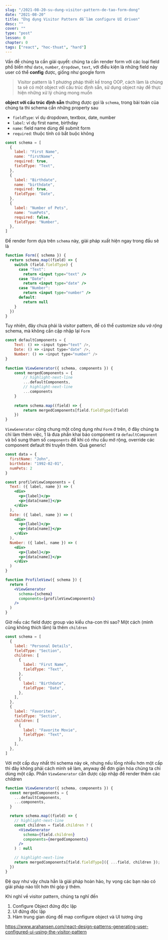 ```yaml
---
slug: "/2021-08-20-su-dung-visitor-pattern-de-tao-form-dong"
date: "2021-08-20"
title: "Ứng dụng Visitor Pattern để làm configure UI driven"
desc: ""
cover: ""
type: "post"
lesson: 0
chapter: 0
tags: ["react", "hoc-thuat", "hard"]
---
```



Vấn đề chúng ta cần giải quyết: chúng ta cần render form với các loại field phổ biến như `date`, `number`, `dropdown`, `text`, với điều kiện là những field này user có thể **config** được, giống như google form

> Visitor pattern là 1 phương pháp thiết kế trong OOP, cách làm là chúng ta sẽ có một object với cấu trúc định sẵn, sử dụng object này để thực hiện những xử lý chúng mong muốn

**object với cấu trúc định sẵn** thường được gọi là `schema`, trong bài toán của chúng ta thì schema cần những property sau

- `fieldType`: ví dụ dropdown, textbox, date, number
- `label`: ví dụ first name, birthday
- `name`: field name dùng để submit form
- `required`: thuộc tính có bắt buộc không

```js
const schema = [
  {
    label: "First Name",
    name: "firstName",
    required: true,
    fieldType: "Text",
  },
  {
    label: "Birthdate",
    name: "birthdate",
    required: true,
    fieldType: "Date",
  },
  {
    label: "Number of Pets",
    name: "numPets",
    required: false,
    fieldType: "Number",
  },
]
```

Để render form dựa trên `schema` này, giải pháp xuất hiện ngay trong đầu sẽ là

```jsx
function Form({ schema }) {
  return schema.map((field) => {
    switch (field.fieldType) {
      case "Text":
        return <input type="text" /> 
      case "Date":
        return <input type="date" />
      case "Number":
        return <input type="number" />
      default:
        return null
    }
  })
}
```

Tuy nhiên, đây chưa phải là visitor pattern, để có thể customize *sâu và rộng* schema, mà không cần cập nhập lại `Form`

```js
const defaultComponents = {
    Text: () => <input type="text" />,
  	Date: () => <input type="date" />,
  	Number: () => <input type="number" />
}
    
function ViewGenerator({ schema, components }) {
	const mergedComponents = {
        // highlight-next-line
		...defaultComponents,
        // highlight-next-line
		...components
	}
	
	return schema.map((field) => {
		return mergedComponents[field.fieldType](field)
	})
}
```

`ViewGenerator` cũng chung một công dụng như `Form` ở trên, ở đây chúng ta chỉ làm thêm việc, 1 là đưa phần khai báo component ra `defaultComponent` và bổ sung tham số `components` để khi có nhu cầu mở rộng, override các component default thì truyền thêm. Quá generic!

```jsx
const data = {
  firstName: "John",
  birthdate: "1992-02-01",
  numPets: 2
}

const profileViewComponents = {
  Text: ({ label, name }) => (
    <div>
      <p>{label}</p>
      <p>{data[name]}</p>
    </div>
  ),
  Date: ({ label, name }) => (
    <div>
      <p>{label}</p>
      <p>{data[name]}</p>
    </div>
  ),
  Number: ({ label, name }) => (
    <div>
      <p>{label}</p>
      <p>{data[name]}</p>
    </div>
  )
}

function ProfileView({ schema }) {
  return (
    <ViewGenerator
      schema={schema}
      components={profileViewComponents}
    />
  )
}
```

Giờ nếu các field được group vào kiểu cha-con thì sao? Một cách (mình cũng không thích lắm) là thêm `children` 

```js
const schema = [
  {
    label: "Personal Details",
    fieldType: "Section",
    children: [
      {
        label: "First Name",
        fieldType: "Text",
      },
      {
        label: "Birthdate",
        fieldType: "Date",
      },
    ],
  },
  {
    label: "Favorites",  
    fieldType: "Section",
    children: [
      {
        label: "Favorite Movie",
        fieldType: "Text",
      },
    ],
  },
]
```

Với một cấp duy nhất thì schema này ok, nhưng nếu lồng nhiều hơn một cấp thì đây không phải cách mình sẽ làm, anyway để đơn giản hóa chúng ta chỉ dùng một cấp. Phần `ViewGenerator` cần được cập nhập để render thêm các children

```jsx
function ViewGenerator({ schema, components }) {
  const mergedComponents = {
    ...defaultComponents,
    ...components,
  }

  return schema.map((field) => {
    // highlight-next-line
    const children = field.children ? (
      <ViewGenerator
        schema={field.children}
        components={mergedComponents}
      />
    ) : null

    // highlight-next-line
    return mergedComponents[field.fieldType]({ ...field, children });
  })
}
```

Đệ quy như vậy chưa hẳn là giải pháp hoàn hảo, hy vọng các bạn nào có giải pháp nào tốt hơn thì góp ý thêm.

Khi nghĩ về visitor pattern, chúng ta nghĩ đến

1. Configure Object đứng độc lập
2. UI đứng độc lập
3. Hàm trung gian dùng để map configure object và UI tương ứng

https://www.arahansen.com/react-design-patterns-generating-user-configured-ui-using-the-visitor-pattern
